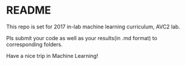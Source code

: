 # README

This repo is set for 2017 in-lab machine learning curriculum, AVC2 lab.

Pls submit your code as well as your results(in .md format) to corresponding folders.

Have a nice trip in Machine Learning!
